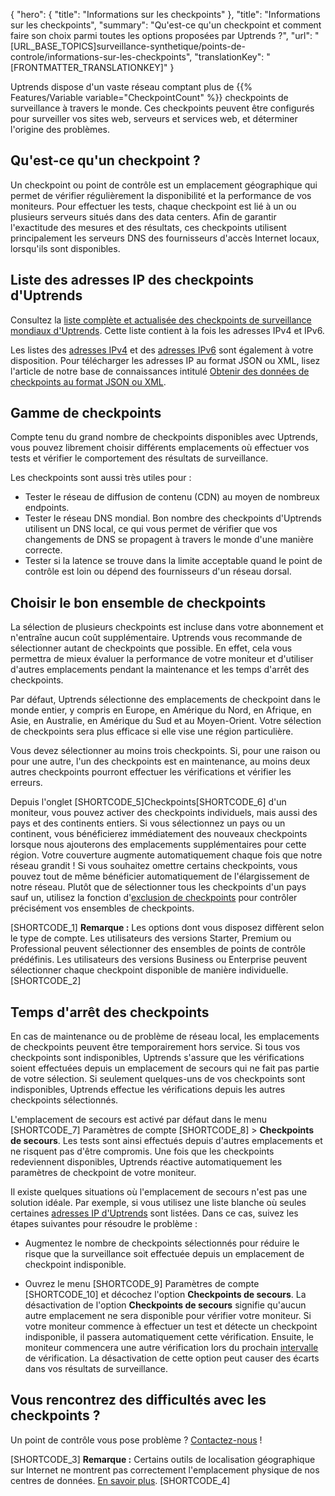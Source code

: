 {
  "hero": {
    "title": "Informations sur les checkpoints"
  },
  "title": "Informations sur les checkpoints",
  "summary": "Qu'est-ce qu'un checkpoint et comment faire son choix parmi toutes les options proposées par Uptrends ?",
  "url": "[URL_BASE_TOPICS]surveillance-synthetique/points-de-controle/informations-sur-les-checkpoints",
  "translationKey": "[FRONTMATTER_TRANSLATIONKEY]"
}

Uptrends dispose d'un vaste réseau comptant plus de {{% Features/Variable variable="CheckpointCount" %}} checkpoints de surveillance à travers le monde. Ces checkpoints peuvent être configurés pour surveiller vos sites web, serveurs et services web, et déterminer l'origine des problèmes.

## Qu'est-ce qu'un checkpoint ?

Un checkpoint ou point de contrôle est un emplacement géographique qui permet de vérifier régulièrement la disponibilité et la performance de vos moniteurs. Pour effectuer les tests, chaque checkpoint est lié à un ou plusieurs serveurs situés dans des data centers. Afin de garantir l'exactitude des mesures et des résultats, ces checkpoints utilisent principalement les serveurs DNS des fournisseurs d'accès Internet locaux, lorsqu'ils sont disponibles.

## Liste des adresses IP des checkpoints d'Uptrends

Consultez la [liste complète et actualisée des checkpoints de surveillance mondiaux d'Uptrends]([LINK_URL_1]). Cette liste contient à la fois les adresses IPv4 et IPv6.

Les listes des [adresses IPv4]([LINK_URL_2]) et des [adresses IPv6]([LINK_URL_3]) sont également à votre disposition. Pour télécharger les adresses IP au format JSON ou XML, lisez l'article de notre base de connaissances intitulé [Obtenir des données de checkpoints au format JSON ou XML]([LINK_URL_4]).

## Gamme de checkpoints

Compte tenu du grand nombre de checkpoints disponibles avec Uptrends, vous pouvez librement choisir différents emplacements où effectuer vos tests et vérifier le comportement des résultats de surveillance.

Les checkpoints sont aussi très utiles pour :

- Tester le réseau de diffusion de contenu (CDN) au moyen de nombreux endpoints.
- Tester le réseau DNS mondial. Bon nombre des checkpoints d'Uptrends utilisent un DNS local, ce qui vous permet de vérifier que vos changements de DNS se propagent à travers le monde d'une manière correcte.
- Tester si la latence se trouve dans la limite acceptable quand le point de contrôle est loin ou dépend des fournisseurs d'un réseau dorsal.

## Choisir le bon ensemble de checkpoints

La sélection de plusieurs checkpoints est incluse dans votre abonnement et n'entraîne aucun coût supplémentaire. Uptrends vous recommande de sélectionner autant de checkpoints que possible. En effet, cela vous permettra de mieux évaluer la performance de votre moniteur et d'utiliser d'autres emplacements pendant la maintenance et les temps d'arrêt des checkpoints.

Par défaut, Uptrends sélectionne des emplacements de checkpoint dans le monde entier, y compris en Europe, en Amérique du Nord, en Afrique, en Asie, en Australie, en Amérique du Sud et au Moyen-Orient. Votre sélection de checkpoints sera plus efficace si elle vise une région particulière.

Vous devez sélectionner au moins trois checkpoints. Si, pour une raison ou pour une autre, l'un des checkpoints est en maintenance, au moins deux autres checkpoints pourront effectuer les vérifications et vérifier les erreurs.

Depuis l'onglet [SHORTCODE_5]Checkpoints[SHORTCODE_6] d'un moniteur, vous pouvez activer des checkpoints individuels, mais aussi des pays et des continents entiers. Si vous sélectionnez un pays ou un continent, vous bénéficierez immédiatement des nouveaux checkpoints lorsque nous ajouterons des emplacements supplémentaires pour cette région. Votre couverture augmente automatiquement chaque fois que notre réseau grandit ! Si vous souhaitez omettre certains checkpoints, vous pouvez tout de même bénéficier automatiquement de l'élargissement de notre réseau. Plutôt que de sélectionner tous les checkpoints d'un pays sauf un, utilisez la fonction d'[exclusion de checkpoints]([LINK_URL_5]) pour contrôler précisément vos ensembles de checkpoints.

[SHORTCODE_1]
**Remarque :** Les options dont vous disposez diffèrent selon le type de compte. Les utilisateurs des versions Starter, Premium ou Professional peuvent sélectionner des ensembles de points de contrôle prédéfinis. Les utilisateurs des versions Business ou Enterprise peuvent sélectionner chaque checkpoint disponible de manière individuelle.
[SHORTCODE_2]

## Temps d'arrêt des checkpoints

En cas de maintenance ou de problème de réseau local, les emplacements de checkpoints peuvent être temporairement hors service. Si tous vos checkpoints sont indisponibles, Uptrends s'assure que les vérifications soient effectuées depuis un emplacement de secours qui ne fait pas partie de votre sélection. Si seulement quelques-uns de vos checkpoints sont indisponibles, Uptrends effectue les vérifications depuis les autres checkpoints sélectionnés.

L'emplacement de secours est activé par défaut dans le menu [SHORTCODE_7] Paramètres de compte [SHORTCODE_8] > **Checkpoints de secours**. Les tests sont ainsi effectués depuis d'autres emplacements et ne risquent pas d'être compromis. Une fois que les checkpoints redeviennent disponibles, Uptrends réactive automatiquement les paramètres de checkpoint de votre moniteur.

Il existe quelques situations où l'emplacement de secours n'est pas une solution idéale. Par exemple, si vous utilisez une liste blanche où seules certaines [adresses IP d'Uptrends]([LINK_URL_6]) sont listées. Dans ce cas, suivez les étapes suivantes pour résoudre le problème :

- Augmentez le nombre de checkpoints sélectionnés pour réduire le risque que la surveillance soit effectuée depuis un emplacement de checkpoint indisponible.

- Ouvrez le menu [SHORTCODE_9] Paramètres de compte [SHORTCODE_10] et décochez l'option **Checkpoints de secours**. La désactivation de l'option **Checkpoints de secours** signifie qu'aucun autre emplacement ne sera disponible pour vérifier votre moniteur. Si votre moniteur commence à effectuer un test et détecte un checkpoint indisponible, il passera automatiquement cette vérification. Ensuite, le moniteur commencera une autre vérification lors du prochain [intervalle]([LINK_URL_7]) de vérification. La désactivation de cette option peut causer des écarts dans vos résultats de surveillance.

## Vous rencontrez des difficultés avec les checkpoints ?

Un point de contrôle vous pose problème ? [Contactez-nous]([LINK_URL_8]) !

[SHORTCODE_3]
**Remarque :** Certains outils de localisation géographique sur Internet ne montrent pas correctement l'emplacement physique de nos centres de données. [En savoir plus]([LINK_URL_9]).
[SHORTCODE_4]
